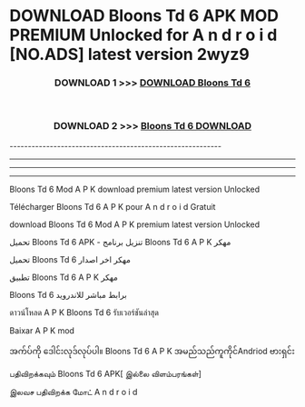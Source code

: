 # DOWNLOAD Bloons Td 6  APK MOD PREMIUM Unlocked for A n d r o i d [NO.ADS] latest version 2wyz9 



<div align="center">

<h3>DOWNLOAD 1 >>> <a href="https://getmod2.web.app/?judul=Bloons Td 6 ">DOWNLOAD Bloons Td 6 </a></h3><br>

<h3>DOWNLOAD 2 >>> <a href="https://getmod2.web.app/?judul=Bloons Td 6 ">Bloons Td 6  DOWNLOAD </a></h3>

</div>
----------------------------------------------------------

----------------------------------------------------------

----------------------------------------------------------

----------------------------------------------------------

Bloons Td 6  Mod A P K download premium latest version Unlocked

Télécharger Bloons Td 6  A P K pour A n d r o i d Gratuit

download Bloons Td 6  Mod A P K premium latest version Unlocked

تحميل Bloons Td 6  APK - تنزيل برنامج Bloons Td 6  A P K مهكر

تحميل Bloons Td 6  مهكر اخر اصدار

تطبيق Bloons Td 6  A P K مهكر

Bloons Td 6  برابط مباشر للاندرويد

ดาวน์โหลด A P K Bloons Td 6  รับเวอร์ชันล่าสุด

Baixar A P K mod

အက်ပ်ကို ဒေါင်းလုဒ်လုပ်ပါ။ Bloons Td 6  A P K အမည်သည်ကူကိုင်Andriod ဗားရှင်း

பதிவிறக்கவும் Bloons Td 6  APK[ இல்லை விளம்பரங்கள்] 
 
இலவச பதிவிறக்க மோட் A n d r o i d



